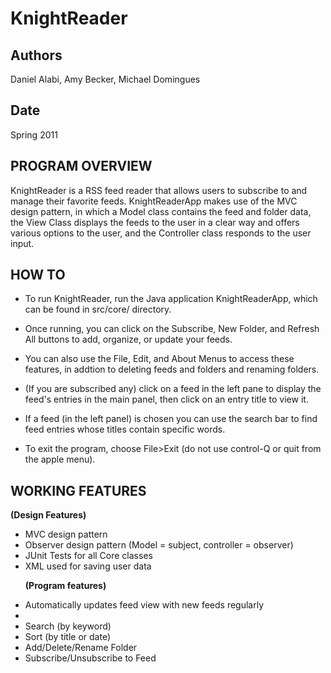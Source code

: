 KnightReader
============

Authors
-------
Daniel Alabi, Amy Becker, Michael Domingues

Date
----
Spring 2011

PROGRAM OVERVIEW
----------------
	
KnightReader is a RSS feed reader that allows users to subscribe to and manage their favorite feeds.  KnightReaderApp makes use of the MVC design pattern, in which a Model class contains the feed and folder data, the View Class displays the feeds to the user in a clear way and offers various options to the user, and the Controller class responds to the user input.


HOW TO
------

* To run KnightReader, run the Java application KnightReaderApp, which can be found in src/core/ directory.
	
* Once running, you can click on the Subscribe, New Folder, and Refresh All buttons to add, organize, or update your feeds.
	
* You can also use the File, Edit, and About Menus to access these features, in addtion to deleting feeds and folders and renaming folders.
	
* (If you are subscribed any) click on a feed in the left pane to display the feed's entries in the main panel, then click on an entry title to view it.
	
* If a feed (in the left panel) is chosen you can use the search bar to find feed entries whose titles contain specific words.
	
* To exit the program, choose File>Exit (do not use control-Q or quit from the apple menu).


WORKING FEATURES
----------------
<b>(Design Features)</b>
<ul>
<li>MVC design pattern</li>
<li>Observer design pattern (Model = subject, controller = observer)</li>
<li>JUnit Tests for all Core classes</li>
<li>XML used for saving user data</li>

<b>(Program features)</b>
<li>Automatically updates feed view with new feeds regularly<li>
<li>Search (by keyword)</li>
<li>Sort (by title or date)</li>
<li>Add/Delete/Rename Folder</li>
<li>Subscribe/Unsubscribe to Feed</li>
